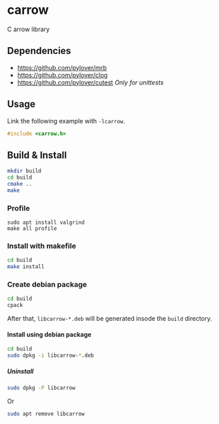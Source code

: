 # carrow
C arrow library


## Dependencies

- https://github.com/pylover/mrb
- https://github.com/pylover/clog
- https://github.com/pylover/cutest *Only for unittests*


## Usage

Link the following example with `-lcarrow`.

```C
#include <carrow.h>
```

## Build & Install

```bash
mkdir build
cd build
cmake ..
make
```

### Profile


```
sudo apt install valgrind
make all profile
```

### Install with makefile

```bash
cd build
make install
```


### Create debian package

```bash
cd build
cpack
```

After that, `libcarrow-*.deb` will be generated insode the `build` directory.

#### Install using debian package

```bash
cd build
sudo dpkg -i libcarrow-*.deb
```

##### Uninstall

```bash
sudo dpkg -P libcarrow
```

Or

```bash
sudo apt remove libcarrow
```
